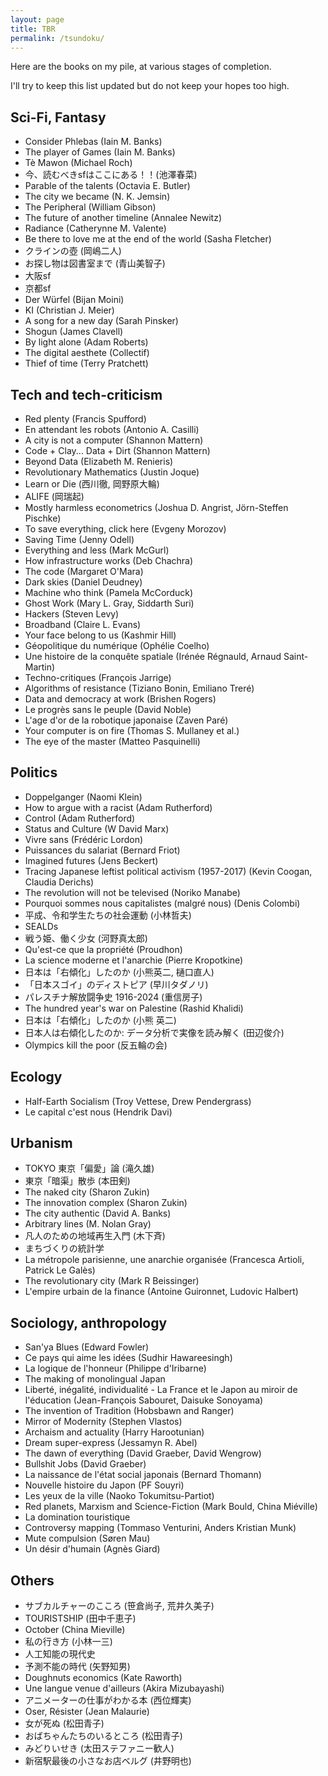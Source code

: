 ```yaml
---
layout: page
title: TBR
permalink: /tsundoku/
---
```


Here are the books on my pile, at various stages of completion.

I'll try to keep this list updated but do not keep your hopes too high.

## Sci-Fi, Fantasy

- Consider Phlebas (Iain M. Banks)
- The player of Games (Iain M. Banks)
- Tè Mawon (Michael Roch)
- 今、読むべきsfはここにある！！(池澤春菜)
- Parable of the talents (Octavia E. Butler)
- The city we became (N. K. Jemsin)
- The Peripheral (William Gibson)
- The future of another timeline (Annalee Newitz)
- Radiance (Catherynne M. Valente)
- Be there to love me at the end of the world (Sasha Fletcher)
- クラインの壺 (岡嶋二人)
- お探し物は図書室まで (青山美智子)
- 大阪sf
- 京都sf
- Der Würfel (Bijan Moini)
- KI (Christian J. Meier)
- A song for a new day (Sarah Pinsker)
- Shogun (James Clavell)
- By light alone (Adam Roberts)
- The digital aesthete (Collectif)
- Thief of time (Terry Pratchett)

## Tech and tech-criticism

- Red plenty (Francis Spufford)
- En attendant les robots (Antonio A. Casilli)
- A city is not a computer (Shannon Mattern)
- Code + Clay... Data + Dirt (Shannon Mattern)
- Beyond Data (Elizabeth M. Renieris)
- Revolutionary Mathematics (Justin Joque)
- Learn or Die (西川徹, 岡野原大輪)
- ALIFE (岡瑞起)
- Mostly harmless econometrics (Joshua D. Angrist, Jörn-Steffen Pischke)
- To save everything, click here (Evgeny Morozov)
- Saving Time (Jenny Odell)
- Everything and less (Mark McGurl)
- How infrastructure works (Deb Chachra)
- The code (Margaret O'Mara)
- Dark skies (Daniel Deudney)
- Machine who think (Pamela McCorduck)
- Ghost Work (Mary L. Gray, Siddarth Suri)
- Hackers (Steven Levy)
- Broadband (Claire L. Evans)
- Your face belong to us (Kashmir Hill)
- Géopolitique du numérique (Ophélie Coelho)
- Une histoire de la conquête spatiale (Irénée Régnauld, Arnaud Saint-Martin)
- Techno-critiques (François Jarrige)
- Algorithms of resistance (Tiziano Bonin, Emiliano Treré)
- Data and democracy at work (Brishen Rogers)
- Le progrès sans le peuple (David Noble)
- L'age d'or de la robotique japonaise (Zaven Paré)
- Your computer is on fire (Thomas S. Mullaney et al.)
- The eye of the master (Matteo Pasquinelli)

## Politics

- Doppelganger (Naomi Klein)
- How to argue with a racist (Adam Rutherford)
- Control (Adam Rutherford)
- Status and Culture (W David Marx)
- Vivre sans (Frédéric Lordon)
- Puissances du salariat (Bernard Friot)
- Imagined futures (Jens Beckert)
- Tracing Japanese leftist political activism (1957-2017) (Kevin Coogan, Claudia Derichs)
- The revolution will not be televised (Noriko Manabe)
- Pourquoi sommes nous capitalistes (malgré nous) (Denis Colombi)
- 平成、令和学生たちの社会運動 (小林哲夫)
- SEALDs 
- 戦う姫、働く少女 (河野真太郎)
- Qu'est-ce que la propriété (Proudhon)
- La science moderne et l'anarchie (Pierre Kropotkine)
- 日本は「右傾化」したのか (小熊英二, 樋口直人)
- 「日本スゴイ」のディストピア (早川タダノリ)
- パレスチナ解放闘争史 1916-2024 (重信房子)
- The hundred year's war on Palestine (Rashid Khalidi)
- 日本は「右傾化」したのか (小熊 英二)
- 日本人は右傾化したのか: データ分析で実像を読み解く (田辺俊介)
- Olympics kill the poor (反五輪の会)

## Ecology

- Half-Earth Socialism (Troy Vettese, Drew Pendergrass)
- Le capital c'est nous (Hendrik Davi)

## Urbanism

- TOKYO 東京「偏愛」論 (滝久雄)
- 東京「暗渠」散歩 (本田剣)
- The naked city (Sharon Zukin)
- The innovation complex (Sharon Zukin)
- The city authentic (David A. Banks)
- Arbitrary lines (M. Nolan Gray)
- 凡人のための地域再生入門 (木下斉)
- まちづくりの統計学 
- La métropole parisienne, une anarchie organisée (Francesca Artioli, Patrick Le Galès)
- The revolutionary city (Mark R Beissinger)
- L'empire urbain de la finance (Antoine Guironnet, Ludovic Halbert)

## Sociology, anthropology

- San'ya Blues (Edward Fowler)
- Ce pays qui aime les idées (Sudhir Hawareesingh)
- La logique de l'honneur (Philippe d'Iribarne)
- The making of monolingual Japan
- Liberté, inégalité, individualité - La France et le Japon au miroir de l'éducation (Jean-François Sabouret, Daisuke Sonoyama)
- The invention of Tradition (Hobsbawn and Ranger)
- Mirror of Modernity (Stephen Vlastos)
- Archaism and actuality (Harry Harootunian)
- Dream super-express (Jessamyn R. Abel)
- The dawn of everything (David Graeber, David Wengrow)
- Bullshit Jobs (David Graeber)
- La naissance de l'état social japonais (Bernard Thomann)
- Nouvelle histoire du Japon (PF Souyri)
- Les yeux de la ville (Naoko Tokumitsu-Partiot)
- Red planets, Marxism and Science-Fiction (Mark Bould, China Miéville)
- La domination touristique
- Controversy mapping (Tommaso Venturini, Anders Kristian Munk)
- Mute compulsion (Søren Mau)
- Un désir d'humain (Agnès Giard)

## Others

- サブカルチャーのこころ (笹倉尚子, 荒井久美子)
- TOURISTSHIP (田中千恵子)
- October (China Mieville)
- 私の行き方 (小林一三)
- 人工知能の現代史
- 予測不能の時代 (矢野知男)
- Doughnuts economics (Kate Raworth)
- Une langue venue d'ailleurs (Akira Mizubayashi)
- アニメーターの仕事がわかる本 (西位輝実)
- Oser, Résister (Jean Malaurie)
- 女が死ぬ (松田青子)
- おばちゃんたちのいるところ (松田青子)
- みどりいせき (太田ステファニー歓人)
- 新宿駅最後の小さなお店ベルグ (井野明也)